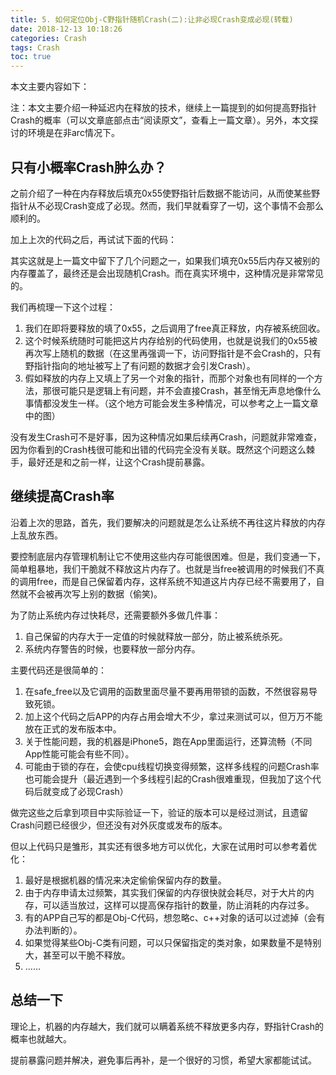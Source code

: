 ```yaml
---
title: 5. 如何定位Obj-C野指针随机Crash(二):让非必现Crash变成必现(转载)
date: 2018-12-13 10:18:26
categories: Crash
tags: Crash 
toc: true
---
```


本文主要内容如下：

注：本文主要介绍一种延迟内在释放的技术，继续上一篇提到的如何提高野指针Crash的概率（可以文章底部点击“阅读原文”，查看上一篇文章）。另外，本文探讨的环境是在非arc情况下。

<!--more-->

## 只有小概率Crash肿么办？

之前介绍了一种在内存释放后填充0x55使野指针后数据不能访问，从而使某些野指针从不必现Crash变成了必现。然而，我们早就看穿了一切，这个事情不会那么顺利的。

加上上次的代码之后，再试试下面的代码：

其实这就是上一篇文中留下了几个问题之一，如果我们填充0x55后内存又被别的内存覆盖了，最终还是会出现随机Crash。而在真实环境中，这种情况是非常常见的。

我们再梳理一下这个过程：

1. 我们在即将要释放的填了0x55，之后调用了free真正释放，内存被系统回收。
2. 这个时候系统随时可能把这片内存给别的代码使用，也就是说我们的0x55被再次写上随机的数据（在这里再强调一下，访问野指针是不会Crash的，只有野指针指向的地址被写上了有问题的数据才会引发Crash）。
3. 假如释放的内存上又填上了另一个对象的指针，而那个对象也有同样的一个方法，那很可能只是逻辑上有问题，并不会直接Crash，甚至悄无声息地像什么事情都没发生一样。（这个地方可能会发生多种情况，可以参考之上一篇文章中的图）

没有发生Crash可不是好事，因为这种情况如果后续再Crash，问题就非常难查，因为你看到的Crash栈很可能和出错的代码完全没有关联。既然这个问题这么棘手，最好还是和之前一样，让这个Crash提前暴露。

## 继续提高Crash率

沿着上次的思路，首先，我们要解决的问题就是怎么让系统不再往这片释放的内存上乱放东西。

要控制底层内存管理机制让它不使用这些内存可能很困难。但是，我们变通一下，简单粗暴地，我们干脆就不释放这片内存了。也就是当free被调用的时候我们不真的调用free，而是自己保留着内存，这样系统不知道这片内存已经不需要用了，自然就不会被再次写上别的数据（偷笑)。

为了防止系统内存过快耗尽，还需要额外多做几件事：

1. 自己保留的内存大于一定值的时候就释放一部分，防止被系统杀死。
2. 系统内存警告的时候，也要释放一部分内存。

主要代码还是很简单的：

1. 在safe_free以及它调用的函数里面尽量不要再用带锁的函数，不然很容易导致死锁。
2. 加上这个代码之后APP的内存占用会增大不少，拿过来测试可以，但万万不能放在正式的发布版本中。
3. 关于性能问题，我的机器是iPhone5，跑在App里面运行，还算流畅（不同App性能可能会有些不同）。
4. 可能由于锁的存在，会使cpu线程切换变得频繁，这样多线程的问题Crash率也可能会提升（最近遇到一个多线程引起的Crash很难重现，但我加了这个代码后就变成了必现Crash）

做完这些之后拿到项目中实际验证一下，验证的版本可以是经过测试，且遗留Crash问题已经很少，但还没有对外灰度或发布的版本。

但以上代码只是雏形，其实还有很多地方可以优化，大家在试用时可以参考着优化：

1. 最好是根据机器的情况来决定偷偷保留内存的数量。
2. 由于内存申请太过频繁，其实我们保留的内存很快就会耗尽，对于大片的内存，可以适当放过，这样可以提高保存指针的数量，防止消耗的内存过多。
3. 有的APP自己写的都是Obj-C代码，想忽略c、c++对象的话可以过滤掉（会有办法判断的）。
4. 如果觉得某些Obj-C类有问题，可以只保留指定的类对象，如果数量不是特别大，甚至可以干脆不释放。
5.  ……

## 总结一下

理论上，机器的内存越大，我们就可以瞒着系统不释放更多内存，野指针Crash的概率也就越大。


提前暴露问题并解决，避免事后再补，是一个很好的习惯，希望大家都能试试。
